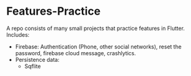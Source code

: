 # Features-Practice
A repo consists of many small projects that practice features in Flutter. Includes: 
 - Firebase: Authentication (Phone, other social networks), reset the password, firebase cloud message, crashlytics.
 - Persistence data:
     + Sqflite


